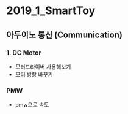 # 2019_1_SmartToy

## 아두이노 통신 (Communication)
### 1. DC Motor
* 모터드라이버 사용해보기
* 모터 방향 바꾸기
### PMW
* pmw으로 속도 
